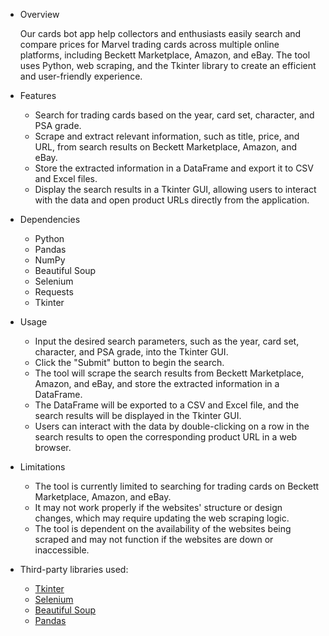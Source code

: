 * Overview

   Our cards bot app help collectors and enthusiasts easily search and compare prices for Marvel trading cards across multiple online platforms,      including Beckett    Marketplace, Amazon, and eBay. The tool uses Python, web scraping, and the Tkinter library to create an efficient and user-friendly experience.

* Features

  - Search for trading cards based on the year, card set, character, and PSA grade.
  - Scrape and extract relevant information, such as title, price, and URL, from search results on Beckett Marketplace, Amazon, and eBay.
  - Store the extracted information in a DataFrame and export it to CSV and Excel files.
  - Display the search results in a Tkinter GUI, allowing users to interact with the data and open product URLs directly from the application.
   
* Dependencies

  - Python
  - Pandas
  - NumPy
  - Beautiful Soup
  - Selenium
  - Requests
  - Tkinter
   
* Usage

  - Input the desired search parameters, such as the year, card set, character, and PSA grade, into the Tkinter GUI.
  - Click the "Submit" button to begin the search.
  - The tool will scrape the search results from Beckett Marketplace, Amazon, and eBay, and store the extracted information in a DataFrame.
  - The DataFrame will be exported to a CSV and Excel file, and the search results will be displayed in the Tkinter GUI.
  - Users can interact with the data by double-clicking on a row in the search results to open the corresponding product URL in a web browser.
   
* Limitations

  - The tool is currently limited to searching for trading cards on Beckett Marketplace, Amazon, and eBay.
  - It may not work properly if the websites' structure or design changes, which may require updating the web scraping logic.
  - The tool is dependent on the availability of the websites being scraped and may not function if the websites are down or inaccessible.

* Third-party libraries used:

  - [Tkinter](https://docs.python.org/3/library/tkinter.html)
  - [Selenium](https://selenium-python.readthedocs.io/)
  - [Beautiful Soup](https://www.crummy.com/software/BeautifulSoup/)
  - [Pandas](https://pandas.pydata.org/)




